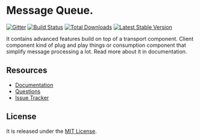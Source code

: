 # Message Queue.

[![Gitter](https://badges.gitter.im/php-enqueue/enqueue-dev.svg)](https://gitter.im/php-enqueue/enqueue-dev?utm_source=badge&utm_medium=badge&utm_campaign=pr-badge&utm_content=badge)
[![Build Status](https://travis-ci.org/php-enqueue/enqueue.png?branch=master)](https://travis-ci.org/php-enqueue/enqueue)
[![Total Downloads](https://poser.pugx.org/php-enqueue/enqueue/d/total.png)](https://packagist.org/packages/php-enqueue/enqueue)
[![Latest Stable Version](https://poser.pugx.org/php-enqueue/enqueue/version.png)](https://packagist.org/packages/php-enqueue/enqueue)
 
It contains advanced features build on top of a transport component. 
Client component kind of plug and play things or consumption component that simplify message processing a lot.
Read more about it in documentation. 

## Resources

* [Documentation](https://github.com/php-enqueue/enqueue-dev/blob/master/docs/index.md)
* [Questions](https://gitter.im/php-enqueue/enqueue-dev)
* [Issue Tracker](https://github.com/php-enqueue/enqueue-dev/issues)

## License

It is released under the [MIT License](LICENSE).
